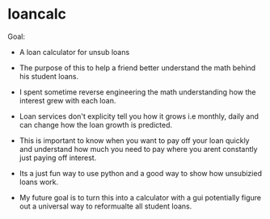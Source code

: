 # loancalc
Goal: 
* A loan calculator for unsub loans
* The purpose of this to help a friend better understand the math behind his student loans.
* I spent sometime reverse engineering the math understanding how the interest grew with each loan. 

* Loan services don't explicity tell you how it grows i.e monthly, daily and can change how the loan growth 
is predicted. 
* This is important to know when you want to pay off your loan quickly and understand how much you need to pay where you arent constantly just paying off interest.

* Its a just fun way to use python and a good way to show how unsubizied loans work. 

* My future goal is to turn this into a calculator with a gui potentially figure out a universal way to reformualte all student loans. 


